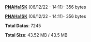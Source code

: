 [**PNAHa1SK**](/data/PNAHa1SK.txt) (06/12/22 - 14:11)- 356 bytes

[**PNAHa1SK**](/data/PNAHa1SK.txt) (06/12/22 - 14:11)- 356 bytes

**Total Datas**: 7245

**Total Size**: 43.52 MB / 43.5 MB